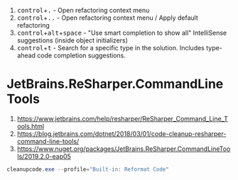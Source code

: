 1. <kbd>control</kbd>+<kbd>.</kbd> - Open refactoring context menu
2. <kbd>control</kbd>+<kbd>..</kbd> - Open refactoring context menu / Apply default refactoring
3. <kbd>control</kbd>+<kbd>alt</kbd>+<kbd>space</kbd> - "Use smart completion to show all" IntelliSense suggestions (inside object initializers)
4. <kbd>control</kbd>+<kbd>t</kbd> - Search for a specific type in the solution.  Includes type-ahead code completion suggestions.

# JetBrains.ReSharper.CommandLineTools

1. https://www.jetbrains.com/help/resharper/ReSharper_Command_Line_Tools.html
2. https://blog.jetbrains.com/dotnet/2018/03/01/code-cleanup-resharper-command-line-tools/
3. https://www.nuget.org/packages/JetBrains.ReSharper.CommandLineTools/2019.2.0-eap05

```powershell
cleanupcode.exe --profile="Built-in: Reformat Code"
```
